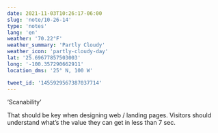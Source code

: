 ```yaml
---
date: 2021-11-03T10:26:17-06:00
slug: 'note/10-26-14'
type: 'notes'
lang: 'en'
weather: '70.22°F'
weather_summary: 'Partly Cloudy'
weather_icon: 'partly-cloudy-day'
lat: '25.69677857503003'
long: '-100.357290662911'
location_dms: '25° N, 100 W'

tweet_id: '1455929567387037714'
---
```

‘Scanability’

That should be key when designing web / landing pages. Visitors should understand what’s the value they can get in less than 7 sec.
